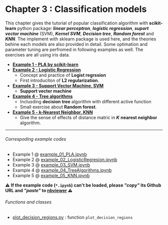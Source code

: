 # Chapter 3 : Classification models
This chapter gives the tutorial of popular classification algorithm with **scikit-learn** python package: ***linear perceptron***, ***logistic regression***, ***suport vector machine*** (SVM), ***Kernel SVM***, ***Decision tree***, ***Random forest*** and ***KNN***. The implement with sklearn package is used here, and the theories behine each models are also provided in detail. Some optimation and parameter tuning are perfromed in following examples as well. The exercises are all using iris data.  

- [**Example 1 - PLA by scikit-learn**](https://nbviewer.jupyter.org/github/juifa-tsai/workbook_MachineLearning/blob/master/Machine_Learning_in_Python_SR/Chapter_03/example_01_PLA.ipynb)
- [**Example 2 - Logistic Regression**](https://nbviewer.jupyter.org/github/juifa-tsai/workbook_MachineLearning/blob/master/Machine_Learning_in_Python_SR/Chapter_03/example_02_LogisticRegression.ipynb)
   - Concept and practice of **Logist regrssion**  
   - First introduciton of **L2 regularization**.
- [**Example 3 - Support Vector Machine, SVM**](https://nbviewer.jupyter.org/github/juifa-tsai/workbook_MachineLearning/blob/master/Machine_Learning_in_Python_SR/Chapter_03/example_03_SVM.ipynb)
   - **Support vecter machine**
- [**Example 4 - Tree algorithms**](https://nbviewer.jupyter.org/github/juifa-tsai/workbook_MachineLearning/blob/master/Machine_Learning_in_Python_SR/Chapter_03/example_04_TreeAlgorithms.ipynb)
   - Inclusding **decision tree** algorithm with different active function
   - Small exercise about **Random forest**.
- [**Example 5 - k-Nearest Neighbor, KNN**](https://nbviewer.jupyter.org/github/juifa-tsai/workbook_MachineLearning/blob/master/Machine_Learning_in_Python_SR/Chapter_03/example_05_KNN.ipynb)
   - Give the sense of effects of distance matric in ***K*** **nearest neighbor** algorithm.

---
###### Correspoding example codes
* Example 1 @ [example_01_PLA.ipynb](example_01_PLA.ipynb)
* Example 2 @ [example_02_LogisticRegresion.ipynb](example_02_LogisticRegresion.ipynb)
* Example 3 @ [example_03_SVM.ipynb](example_03_SVM.ipynb)
* Example 4 @ [example_04_TreeAlgorithms.ipynb](example_04_TreeAlgorithms.ipynb)
* Example 5 @ [example_05_KNN.ipynb](example_05_KNN.ipynb)

:warning: **If the example code (`*.ipynb`) can't be loaded, please *"copy"* its Github URL and *"paste"* to [nbviewer](https://nbviewer.jupyter.org) :warning:**

###### Functions and classes
* [plot_decision_regions.py](plot_decision_regions.py) : function `plot_decision_regions`
